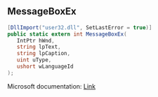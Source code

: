 ## MessageBoxEx

```csharp
[DllImport("user32.dll", SetLastError = true)]
public static extern int MessageBoxEx(
   IntPtr hWnd,
   string lpText,
   string lpCaption,
   uint uType,
   ushort wLanguageId
);
```

Microsoft documentation: [Link](https://docs.microsoft.com/en-us/windows/win32/api/winuser/nf-winuser-messageboxexw)
